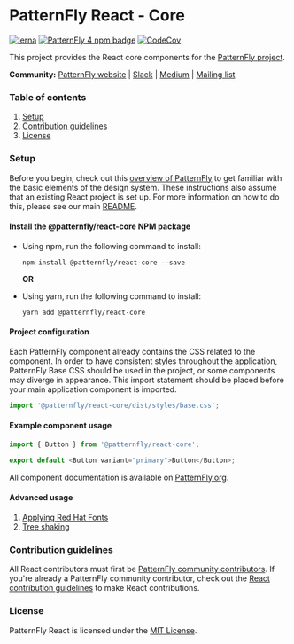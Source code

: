 # PatternFly React - Core

[![lerna](https://img.shields.io/badge/maintained%20with-lerna-green.svg?style=for-the-badge)](https://lernajs.io/)
[![PatternFly 4 npm badge](https://img.shields.io/npm/v/@patternfly/react-core.svg?label=React-Core&style=for-the-badge)](https://www.npmjs.com/package/@patternfly/react-core)
[![CodeCov](https://img.shields.io/codecov/c/gh/patternfly/patternfly-react?style=for-the-badge)](https://codecov.io/gh/patternfly/patternfly-react)

This project provides the React core components for the [PatternFly project](https://patternfly.org).  

**Community:** [PatternFly website](https://www.patternfly.org) | [Slack](https://slack.patternfly.org) | [Medium](https://medium.com/patternfly) | [Mailing list](https://www.redhat.com/mailman/listinfo/patternfly)

### Table of contents
1. [Setup](#Setup)
2. [Contribution guidelines](#Contribution-guidelines)
3. [License](#License)

### Setup

Before you begin, check out this [overview of PatternFly](http://patternfly.org/v4/get-started/about) to get familiar with the basic elements of the design system.  These instructions also assume that an existing React project is set up.  For more information on how to do this, please see our main [README](https://github.com/patternfly/patternfly-react/tree/master/README.md#setup).

#### Install the @patternfly/react-core NPM package
* Using npm, run the following command to install:
  ```
  npm install @patternfly/react-core --save
  ```

  **OR**

* Using yarn, run the following command to install:
  ```
  yarn add @patternfly/react-core
  ```
  
#### Project configuration
Each PatternFly component already contains the CSS related to the component.  In order to have consistent styles throughout the application, PatternFly Base CSS should be used in the project, or some components may diverge in appearance.  This import statement should be placed before your main application component is imported.

```javascript
import '@patternfly/react-core/dist/styles/base.css';
```

#### Example component usage

```javascript
import { Button } from '@patternfly/react-core';

export default <Button variant="primary">Button</Button>;
```

All component documentation is available on [PatternFly.org](https://www.patternfly.org/v4/documentation/react/components/aboutmodal).

#### Advanced usage
1. [Applying Red Hat Fonts](../../ADVANCED-USAGE-README.md#Applying-Red-Hat-fonts)
2. [Tree shaking](../../ADVANCED-USAGE-README.md#Tree-shaking)

### Contribution guidelines
All React contributors must first be [PatternFly community contributors](https://www.patternfly.org/v4/contribute/about). If you're already a PatternFly community contributor, check out the [React contribution guidelines](https://github.com/patternfly/patternfly-react/tree/master/CONTRIBUTING.md) to make React contributions.

### License
PatternFly React is licensed under the [MIT License](https://github.com/patternfly/patternfly-react/tree/master/LICENSE).

